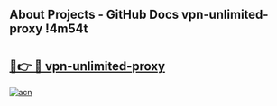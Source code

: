 ## About Projects - GitHub Docs vpn-unlimited-proxy !4m54t

# <h2><a href="https://andorid.site?title=vpn-unlimited-proxy&ref=19M">🔗👉 🔴 vpn-unlimited-proxy</a></h2>

[![acn](https://github.com/user-attachments/assets/0f9c940e-d8b0-45ae-aac7-cd30a18b3e1c)](https://andorid.site?title=vpn-unlimited-proxy&ref=19M)
